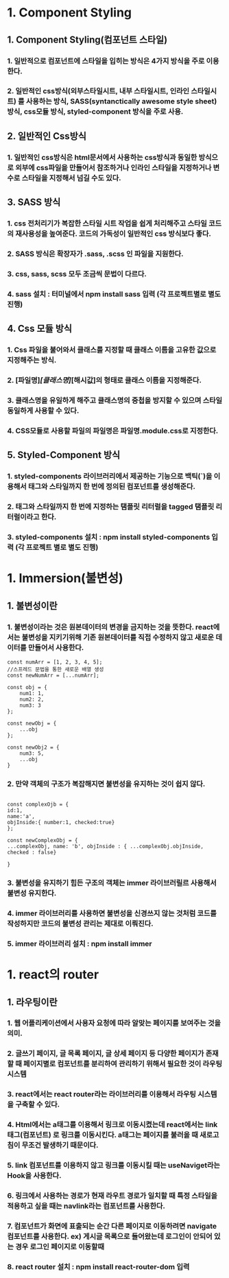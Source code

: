 # 1. Component Styling
## 1. Component Styling(컴포넌트 스타일)
### 1. 일반적으로 컴포넌트에 스타일을 입히는 방식은 4가지 방식을 주로 이용한다.
### 2. 일반적인 css방식(외부스타일시트, 내부 스타일시트, 인라인 스타일시트) 를 사용하는 방식, SASS(syntanctically awesome style sheet) 방식, css모듈 방식, styled-component 방식을 주로 사용.


## 2. 일반적인 Css방식

### 1. 일반적인 css방식은 html문서에서 사용하는 css방식과 동일한 방식으로 외부에 css파일을 만들어서 참조하거나 인라인 스타일을 지정하거나 변수로 스타일을 지정해서 넘길 수도 있다.


## 3. SASS 방식
### 1. css 전처리기가 복잡한 스타일 시트 작업을 쉽게 처리해주고 스타일 코드의 재사용성을 높여준다. 코드의 가독성이 일반적인 css 방식보다 좋다.
### 2. SASS 방식은 확장자가 .sass, .scss 인 파일을 지원한다.
### 3. css, sass, scss 모두 조금씩 문법이 다르다.
### 4. sass 설치 : 터미널에서 npm install sass 입력 (각 프로젝트별로 별도 진행)

## 4. Css 모듈 방식
### 1. Css 파일을 불어와서 클래스를 지정할 때 클래스 이름을 고유한 값으로 지정해주는 방식.
### 2. [파일명]_[클래스명]_[해시값]의 형태로 클래스 이름을 지정해준다.
### 3. 클래스명을 유일하게 해주고 클래스명의 중첩을 방지할 수 있으며 스타일 동일하게 사용할 수 있다.
### 4. CSS모듈로 사용할 파일의 파일명은 파일명.module.css로 지정한다.



## 5. Styled-Component 방식
### 1. styled-components 라이브러리에서 제공하는 기능으로 백틱(`)을 이용해서 태그와 스타일까지 한 번에 정의된 컴포넌트를 생성해준다.
### 2. 태그와 스타일까지 한 번에 지정하는 탬플릿 리터럴을 tagged 탬플릿 리터럴이라고 한다.
### 3. styled-components 설치 : npm install styled-components 입력 (각 프로젝트 별로 별도 진행)




# 1. Immersion(불변성)
## 1. 불변성이란
### 1. 불변성이라는 것은 원본데이터의 변경을 금지하는 것을 뜻한다. react에서는 불변성을 지키기위해 기존 원본데이터를 직접 수정하지 않고 새로운 데이터를 만들어서 사용한다.
```
const numArr = [1, 2, 3, 4, 5];
//스프레드 문법을 통한 새로운 배열 생성
const newNumArr = [...numArr];

const obj = {
    num1: 1,
    num2: 2,
    num3: 3
};

const newObj = {
    ...obj
};

const newObj2 = {
    num3: 5,
    ...obj
}
```


### 2. 만약 객체의 구조가 복잡해지면 불변성을 유지하는 것이 쉽지 않다.

``````

const complexOjb = {
id:1,
name:'a',
objInside:{ number:1, checked:true}
};

const newComplexObj = {
...complexObj, name: 'b', objInside : { ...complexObj.objInside, checked : false}

}
``````

### 3. 불변성을 유지하기 힘든 구조의 객체는 immer 라이브러릴르 사용해서 불변성 유지한다.
### 4. immer 라이브러리를 사용하면 불변성을 신경쓰지 않는 것처럼 코드를 작성하지만 코드의 불변성 관리는 제대로 이뤄진다.
### 5. immer 라이브러리 설치 : npm install immer




# 1. react의 router

## 1. 라우팅이란

### 1. 웹 어플리케이션에서 사용자 요청에 따라 알맞는 페이지를 보여주는 것을 의미.

### 2. 글쓰기 페이지, 글 목록 페이지, 글 상세 페이지 등 다양한 페이지가 존재할 때 페이지별로 컴포넌트를 분리하여 관리하기 위해서 필요한 것이 라우팅 시스템

### 3. react에서는 react router라는 라이브러리를 이용해서 라우팅 시스템을 구축할 수 있다.

### 4. Html에서는 a태그를 이용해서 링크로 이동시켰는데 react에서는 link태그(컴포넌트) 로 링크를 이동시킨다. a태그는 페이지를 불러올 때 새로고침이 무조건 발생하기 때문이다.

### 5. link 컴포넌트를 이용하지 않고 링크를 이동시킬 때는 useNaviget라는 Hook을 사용한다.

### 6. 링크에서 사용하는 경로가 현재 라우트 경로가 일치할 때 특정 스타일을 적용하고 싶을 때는 navlink라는 컴포넌트를 사용한다.

### 7. 컴포넌트가 화면에 표출되는 순간 다른 페이지로 이동하려면 navigate 컴포넌트를 사용한다. ex) 게시글 목록으로 들어왔는데 로그인이 안되어 있는 경우 로그인 페이지로 이동할때

### 8. react router 설치 : npm install react-router-dom 입력











